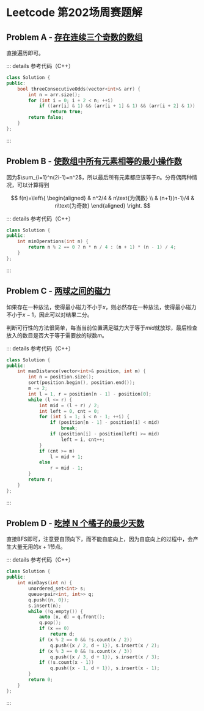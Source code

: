 # Leetcode 第202场周赛题解

## Problem A - [存在连续三个奇数的数组](https://leetcode-cn.com/problems/three-consecutive-odds/)

直接遍历即可。

::: details 参考代码（C++）

```cpp
class Solution {
public:
    bool threeConsecutiveOdds(vector<int>& arr) {
        int n = arr.size();
        for (int i = 0; i + 2 < n; ++i)
            if ((arr[i] & 1) && (arr[i + 1] & 1) && (arr[i + 2] & 1))
                return true;
        return false;
    }
};
```

:::

## Problem B - [使数组中所有元素相等的最小操作数](https://leetcode-cn.com/problems/minimum-operations-to-make-array-equal/)

因为$\sum_{i=1}^n(2i-1)=n^2$，所以最后所有元素都应该等于$n$。分奇偶两种情况，可以计算得到

$$
f(n)=\left\{
  \begin{aligned}
    & n^2/4 & n\text{为偶数} \\
    & (n+1)(n-1)/4 & n\text{为奇数}
  \end{aligned}
\right.
$$

::: details 参考代码（C++）

```cpp
class Solution {
public:
    int minOperations(int n) {
        return n % 2 == 0 ? n * n / 4 : (n + 1) * (n - 1) / 4;
    }
};
```

:::

## Problem C - [两球之间的磁力](https://leetcode-cn.com/problems/magnetic-force-between-two-balls/)

如果存在一种放法，使得最小磁力不小于$x$，则必然存在一种放法，使得最小磁力不小于$x-1$，因此可以对结果二分。

判断可行性的方法很简单，每当当前位置满足磁力大于等于$mid$就放球，最后检查放入的数目是否大于等于需要放的球数$m$。

::: details 参考代码（C++）

```cpp
class Solution {
public:
    int maxDistance(vector<int>& position, int m) {
        int n = position.size();
        sort(position.begin(), position.end());
        m -= 2;
        int l = 1, r = position[n - 1] - position[0];
        while (l <= r) {
            int mid = (l + r) / 2;
            int left = 0, cnt = 0;
            for (int i = 1; i < n - 1; ++i) {
                if (position[n - 1] - position[i] < mid)
                    break;
                if (position[i] - position[left] >= mid)
                    left = i, cnt++;
            }
            if (cnt >= m)
                l = mid + 1;
            else
                r = mid - 1;
        }
        return r;
    }
};
```

:::

## Problem D - [吃掉 N 个橘子的最少天数](https://leetcode-cn.com/problems/minimum-number-of-days-to-eat-n-oranges/)

直接BFS即可，注意要自顶向下，而不能自底向上，因为自底向上的过程中，会产生大量无用的$x+1$节点。

::: details 参考代码（C++）

```cpp
class Solution {
public:
    int minDays(int n) {
        unordered_set<int> s;
        queue<pair<int, int>> q;
        q.push({n, 0});
        s.insert(n);
        while (!q.empty()) {
            auto [x, d] = q.front();
            q.pop();
            if (x == 0)
                return d;
            if (x % 2 == 0 && !s.count(x / 2))
                q.push({x / 2, d + 1}), s.insert(x / 2);
            if (x % 3 == 0 && !s.count(x / 3))
                q.push({x / 3, d + 1}), s.insert(x / 3);
            if (!s.count(x - 1))
                q.push({x - 1, d + 1}), s.insert(x - 1);
        }
        return 0;
    }
};
```

:::

<Utterances />

